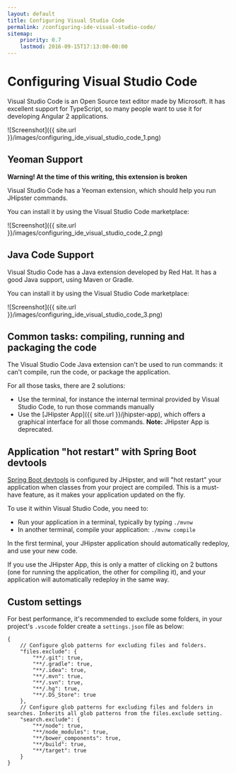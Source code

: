 ```yaml
---
layout: default
title: Configuring Visual Studio Code
permalink: /configuring-ide-visual-studio-code/
sitemap:
    priority: 0.7
    lastmod: 2016-09-15T17:13:00-00:00
---
```


# <i class="fa fa-keyboard-o"></i> Configuring Visual Studio Code

Visual Studio Code is an Open Source text editor made by Microsoft. It has excellent support for TypeScript, so many people want to use it for developing Angular 2 applications.

![Screenshot]({{ site.url }}/images/configuring_ide_visual_studio_code_1.png)

## Yeoman Support

**Warning! At the time of this writing, this extension is broken**

Visual Studio Code has a Yeoman extension, which should help you run JHipster commands.

You can install it by using the Visual Studio Code marketplace:

![Screenshot]({{ site.url }}/images/configuring_ide_visual_studio_code_2.png)

## Java Code Support

Visual Studio Code has a Java extension developed by Red Hat. It has a good Java support, using Maven or Gradle.

You can install it by using the Visual Studio Code marketplace:

![Screenshot]({{ site.url }}/images/configuring_ide_visual_studio_code_3.png)

## Common tasks: compiling, running and packaging the code

The Visual Studio Code Java extension can't be used to run commands: it can't compile, run the code, or package the application.

For all those tasks, there are 2 solutions:

- Use the terminal, for instance the internal terminal provided by Visual Studio Code, to run those commands manually
- Use the [JHipster App]({{ site.url }}/jhipster-app), which offers a graphical interface for all those commands. **Note:** JHipster App is deprecated.

## Application "hot restart" with Spring Boot devtools

[Spring Boot devtools](https://docs.spring.io/spring-boot/docs/current/reference/html/using-boot-devtools.html) is configured by JHipster, and will "hot restart" your application when classes from your project are compiled. This is a must-have feature, as it makes your application updated on the fly.

To use it within Visual Studio Code, you need to:

- Run your application in a terminal, typically by typing `./mvnw`
- In another terminal, compile your application: `./mvnw compile`

In the first terminal, your JHipster application should automatically redeploy, and use your new code.

If you use the JHipster App, this is only a matter of clicking on 2 buttons (one for running the application, the other for compiling it), and your application will automatically redeploy in the same way.

## Custom settings

For best performance, it's recommended to exclude some folders, in your project's `.vscode` folder create a `settings.json` file as below:

```
{
    // Configure glob patterns for excluding files and folders.
    "files.exclude": {
        "**/.git": true,
        "**/.gradle": true,
        "**/.idea": true,
        "**/.mvn": true,
        "**/.svn": true,
        "**/.hg": true,
        "**/.DS_Store": true
    },
    // Configure glob patterns for excluding files and folders in searches. Inherits all glob patterns from the files.exclude setting.
    "search.exclude": {
        "**/node": true,
        "**/node_modules": true,
        "**/bower_components": true,
        "**/build": true,
        "**/target": true
    }
}
```
